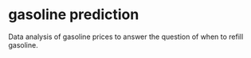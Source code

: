 # gasoline prediction

Data analysis of gasoline prices to answer the question of when to refill gasoline.
